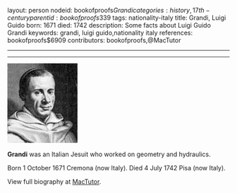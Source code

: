 layout: person
nodeid: bookofproofs$Grandi
categories: history,17th-century
parentid: bookofproofs$339
tags: nationality-italy
title: Grandi, Luigi Guido
born: 1671
died: 1742
description: Some facts about Luigi Guido Grandi
keywords: grandi, luigi guido,nationality italy
references: bookofproofs$6909
contributors: bookofproofs,@MacTutor

---


---

![Grandi.jpg](https://github.com/bookofproofs/bookofproofs.github.io/blob/main/_sources/_assets/images/portraits/Grandi.jpg?raw=true)

**Grandi** was an Italian Jesuit who worked on geometry and hydraulics.

Born 1 October 1671 Cremona (now Italy). Died 4 July 1742 Pisa (now Italy).


View full biography at [MacTutor](https://mathshistory.st-andrews.ac.uk/Biographies/Grandi/).